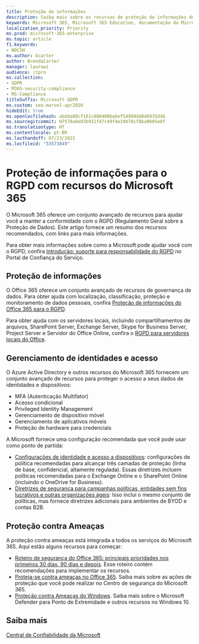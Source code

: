 ```yaml
---
title: Proteção de informações
description: Saiba mais sobre os recursos de proteção de informações do Microsoft 365 para a Regulamentação Geral de Proteção de Dados (RGPD).
keywords: Microsoft 365, Microsoft 365 Education, documentação do Microsoft 365, RGPD
localization_priority: Priority
ms.prod: microsoft-365-enterprise
ms.topic: article
f1.keywords:
- NOCSH
ms.author: bcarter
author: BrendaCarter
manager: laurawi
audience: itpro
ms.collection:
- GDPR
- M365-security-compliance
- MS-Compliance
titleSuffix: Microsoft GDPR
ms.custom: seo-marvel-apr2020
hideEdit: true
ms.openlocfilehash: abdda00cf161c880400babef54989dd8d6935d46
ms.sourcegitcommit: 07578a8e03b931f47c49f4e34b78cf8ba0605e8f
ms.translationtype: HT
ms.contentlocale: pt-BR
ms.lasthandoff: 07/23/2021
ms.locfileid: "53573849"
---
```

# <a name="information-protection-for-gdpr-with-microsoft-365-capabilities"></a>Proteção de informações para o RGPD com recursos do Microsoft 365

O Microsoft 365 oferece um conjunto avançado de recursos para ajudar você a manter a conformidade com o RGPD (Regulamento Geral sobre a Proteção de Dados). Este artigo fornece um resumo dos recursos recomendados, com links para mais informações.

Para obter mais informações sobre como a Microsoft pode ajudar você com o RGPD, confira [Introdução: suporte para responsabilidade do RGPD](https://servicetrust.microsoft.com/ViewPage/GDPRGetStarted) no Portal de Confiança do Serviço.

## <a name="information-protection"></a>Proteção de informações

O Office 365 oferece um conjunto avançado de recursos de governança de dados. Para obter ajuda com localização, classificação, proteção e monitoramento de dados pessoais, confira [Proteção de informações do Office 365 para o RGPD](/microsoft-365/compliance/office-365-information-protection-for-gdpr).

Para obter ajuda com os servidores locais, incluindo compartilhamentos de arquivos, SharePoint Server, Exchange Server, Skype for Business Server, Project Server e Servidor do Office Online, confira o [RGPD para servidores locais do Office](/microsoft-365/compliance/gdpr-for-office-servers). 

## <a name="identity-and-access-management"></a>Gerenciamento de identidades e acesso

O Azure Active Directory e outros recursos do Microsoft 365 fornecem um conjunto avançado de recursos para proteger o acesso a seus dados de identidades e dispositivos:

- MFA (Autenticação Multifator)
- Acesso condicional
- Privileged Identity Management
- Gerenciamento de dispositivo móvel
- Gerenciamento de aplicativos móveis
- Proteção de hardware para credenciais

A Microsoft fornece uma configuração recomendada que você pode usar como ponto de partida:

- [Configurações de identidade e acesso a dispositivos](/microsoft-365/security/office-365-security/microsoft-365-policies-configurations): configurações de política recomendadas para alcançar três camadas de proteção (linha de base, confidencial, altamente regulada). Essas diretrizes incluem políticas recomendadas para o Exchange Online e o SharePoint Online (incluindo o OneDrive for Business).
- [Diretrizes de segurança para campanhas políticas, entidades sem fins lucrativos e outras organizações ágeis](/microsoft-365/security/office-365-security/microsoft-security-guidance-for-political-campaigns-nonprofits-and-other-agile-o): Isso inclui o mesmo conjunto de políticas, mas fornece diretrizes adicionais para ambientes de BYOD e contas B2B.

## <a name="threat-protection"></a>Proteção contra Ameaças

A proteção contra ameaças está integrada a todos os serviços do Microsoft 365. Aqui estão alguns recursos para começar:

- [Roteiro de segurança do Office 365: principais prioridades nos primeiros 30 dias, 90 dias e depois](/microsoft-365/security/office-365-security/security-roadmap). Esse roteiro contém recomendações para implementar os recursos. 
- [Proteja-se contra ameaças no Office 365](/microsoft-365/security/office-365-security/protect-against-threats). Saiba mais sobre as ações de proteção que você pode realizar no Centro de segurança do Microsoft 365.
- [Proteção contra Ameaças do Windows](/windows/security/threat-protection/). Saiba mais sobre o Microsoft Defender para Ponto de Extremidade e outros recursos no Windows 10.

## <a name="learn-more"></a>Saiba mais

[Central de Confiabilidade da Microsoft](https://www.microsoft.com/trust-center/privacy/gdpr-overview)
